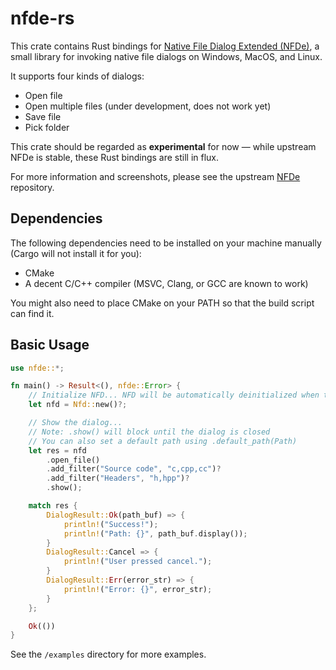 # nfde-rs

This crate contains Rust bindings for [Native File Dialog Extended (NFDe)](https://github.com/btzy/nativefiledialog-extended), a small library for invoking native file dialogs on Windows, MacOS, and Linux.

It supports four kinds of dialogs:
- Open file
- Open multiple files (under development, does not work yet)
- Save file
- Pick folder

This crate should be regarded as **experimental** for now — while upstream NFDe is stable, these Rust bindings are still in flux.

For more information and screenshots, please see the upstream [NFDe](https://github.com/btzy/nativefiledialog-extended) repository.

## Dependencies

The following dependencies need to be installed on your machine manually (Cargo will not install it for you):
- CMake
- A decent C/C++ compiler (MSVC, Clang, or GCC are known to work)

You might also need to place CMake on your PATH so that the build script can find it.

## Basic Usage

```rust
use nfde::*;

fn main() -> Result<(), nfde::Error> {
    // Initialize NFD... NFD will be automatically deinitialized when this object is destroyed
    let nfd = Nfd::new()?;

    // Show the dialog...
    // Note: .show() will block until the dialog is closed
    // You can also set a default path using .default_path(Path)
    let res = nfd
        .open_file()
        .add_filter("Source code", "c,cpp,cc")?
        .add_filter("Headers", "h,hpp")?
        .show();

    match res {
        DialogResult::Ok(path_buf) => {
            println!("Success!");
            println!("Path: {}", path_buf.display());
        }
        DialogResult::Cancel => {
            println!("User pressed cancel.");
        }
        DialogResult::Err(error_str) => {
            println!("Error: {}", error_str);
        }
    };

    Ok(())
}
```

See the `/examples` directory for more examples.
